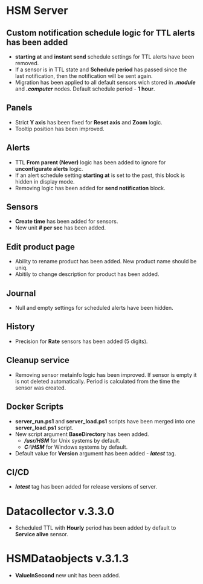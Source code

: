 # HSM Server

## Custom notification schedule logic for TTL alerts has been added
* **starting at** and **instant send** schedule settings for TTL alerts have been removed.
* If a sensor is in TTL state and **Schedule period** has passed since the last notification, then the notification will be sent again.
* Migration has been applied to all default sensors wich stored in ***.module*** and ***.computer*** nodes. Default schedule period - **1 hour**.

## Panels
* Strict **Y axis** has been fixed for **Reset axis** and **Zoom** logic.
* Tooltip position has been improved. 

## Alerts
* TTL **From parent (Never)** logic has been added to ignore for **unconfigurate alerts** logic.
* If an alert schedule setting **starting at** is set to the past, this block is hidden in display mode.
* Removing logic has been added for **send notification** block.

## Sensors
* **Create time** has been added for sensors.
* New unit **# per sec** has been added.

## Edit product page
* Ability to rename product has been added. New product name should be uniq.
* Abitily to change description for product has been added.

## Journal
* Null and empty settings for scheduled alerts have been hidden.

## History
* Precision for **Rate** sensors has been added (5 digits).

## Cleanup service
* Removing sensor metainfo logic has been improved. If sensor is empty it is not deleted automatically. Period is calculated from the time the sensor was created.

## Docker Scripts
* **server_run.ps1** and **server_load.ps1** scripts have been merged into one **server_load.ps1** script.
* New script argument **BaseDirectory** has been added. 
   * ***/usr/HSM*** for Unix systems by default.
   * ***C:\HSM*** for Windows systems by default.
* Default value for **Version** argument has been added - ***latest*** tag.

## CI/CD
* ***latest*** tag has been added for release versions of server.

# Datacollector v.3.3.0
* Scheduled TTL with **Hourly** period has been added by default to **Service alive** sensor.

# HSMDataobjects v.3.1.3
* **ValueInSecond** new unit has been added.